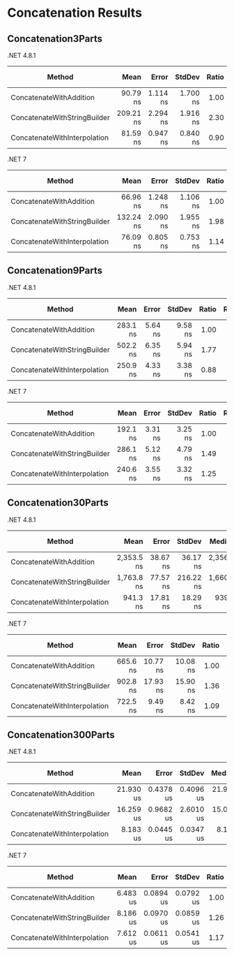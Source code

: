 ﻿# Concatenation Results

## Concatenation3Parts

.NET 4.8.1

| Method                       | Mean      | Error    | StdDev   | Ratio | RatioSD | Gen0   | Allocated | Alloc Ratio |
|----------------------------- |----------:|---------:|---------:|------:|--------:|-------:|----------:|------------:|
| ConcatenateWithAddition      |  90.79 ns | 1.114 ns | 1.700 ns |  1.00 |    0.00 | 0.1529 |     642 B |        1.00 |
| ConcatenateWithStringBuilder | 209.21 ns | 2.294 ns | 1.916 ns |  2.30 |    0.07 | 0.3767 |    1581 B |        2.46 |
| ConcatenateWithInterpolation |  81.59 ns | 0.947 ns | 0.840 ns |  0.90 |    0.03 | 0.1529 |     642 B |        1.00 |

.NET 7

| Method                       | Mean      | Error    | StdDev   | Ratio | RatioSD | Gen0   | Allocated | Alloc Ratio |
|----------------------------- |----------:|---------:|---------:|------:|--------:|-------:|----------:|------------:|
| ConcatenateWithAddition      |  66.96 ns | 1.248 ns | 1.106 ns |  1.00 |    0.00 | 0.1358 |     568 B |        1.00 |
| ConcatenateWithStringBuilder | 132.24 ns | 2.090 ns | 1.955 ns |  1.98 |    0.05 | 0.3748 |    1568 B |        2.76 |
| ConcatenateWithInterpolation |  76.09 ns | 0.805 ns | 0.753 ns |  1.14 |    0.02 | 0.1204 |     504 B |        0.89 |

## Concatenation9Parts

.NET 4.8.1

| Method                       | Mean     | Error   | StdDev  | Ratio | RatioSD | Gen0   | Allocated | Alloc Ratio |
|----------------------------- |---------:|--------:|--------:|------:|--------:|-------:|----------:|------------:|
| ConcatenateWithAddition      | 283.1 ns | 5.64 ns | 9.58 ns |  1.00 |    0.00 | 0.4320 |   1.77 KB |        1.00 |
| ConcatenateWithStringBuilder | 502.2 ns | 6.35 ns | 5.94 ns |  1.77 |    0.09 | 0.8278 |   3.39 KB |        1.92 |
| ConcatenateWithInterpolation | 250.9 ns | 4.33 ns | 3.38 ns |  0.88 |    0.04 | 0.4320 |   1.77 KB |        1.00 |

.NET 7

| Method                       | Mean     | Error   | StdDev  | Ratio | RatioSD | Gen0   | Allocated | Alloc Ratio |
|----------------------------- |---------:|--------:|--------:|------:|--------:|-------:|----------:|------------:|
| ConcatenateWithAddition      | 192.1 ns | 3.31 ns | 3.25 ns |  1.00 |    0.00 | 0.3939 |   1.61 KB |        1.00 |
| ConcatenateWithStringBuilder | 286.1 ns | 5.12 ns | 4.79 ns |  1.49 |    0.04 | 0.8283 |   3.38 KB |        2.10 |
| ConcatenateWithInterpolation | 240.6 ns | 3.55 ns | 3.32 ns |  1.25 |    0.03 | 0.3557 |   1.45 KB |        0.90 |

## Concatenation30Parts

.NET 4.8.1

| Method                       | Mean       | Error    | StdDev    | Median     | Ratio | RatioSD | Gen0   | Allocated | Alloc Ratio |
|----------------------------- |-----------:|---------:|----------:|-----------:|------:|--------:|-------:|----------:|------------:|
| ConcatenateWithAddition      | 2,353.5 ns | 38.67 ns |  36.17 ns | 2,356.5 ns |  1.00 |    0.00 | 1.4114 |   5.79 KB |        1.00 |
| ConcatenateWithStringBuilder | 1,763.8 ns | 77.57 ns | 216.22 ns | 1,660.0 ns |  0.72 |    0.04 | 2.8839 |  11.83 KB |        2.04 |
| ConcatenateWithInterpolation |   941.3 ns | 17.81 ns |  18.29 ns |   939.7 ns |  0.40 |    0.01 | 1.4114 |   5.79 KB |        1.00 |

.NET 7

| Method                       | Mean     | Error    | StdDev   | Ratio | RatioSD | Gen0   | Allocated | Alloc Ratio |
|----------------------------- |---------:|---------:|---------:|------:|--------:|-------:|----------:|------------:|
| ConcatenateWithAddition      | 665.6 ns | 10.77 ns | 10.08 ns |  1.00 |    0.00 | 1.2913 |   5.28 KB |        1.00 |
| ConcatenateWithStringBuilder | 902.8 ns | 17.93 ns | 15.90 ns |  1.36 |    0.04 | 2.8839 |  11.79 KB |        2.23 |
| ConcatenateWithInterpolation | 722.5 ns |  9.49 ns |  8.42 ns |  1.09 |    0.02 | 1.1730 |    4.8 KB |        0.91 |

## Concatenation300Parts

.NET 4.8.1

| Method                       | Mean      | Error     | StdDev    | Median    | Ratio | RatioSD | Gen0    | Allocated | Alloc Ratio |
|----------------------------- |----------:|----------:|----------:|----------:|------:|--------:|--------:|----------:|------------:|
| ConcatenateWithAddition      | 21.930 us | 0.4378 us | 0.4096 us | 21.907 us |  1.00 |    0.00 | 13.8855 |  57.33 KB |        1.00 |
| ConcatenateWithStringBuilder | 16.259 us | 0.9682 us | 2.6010 us | 15.027 us |  0.78 |    0.18 | 25.8179 | 106.34 KB |        1.85 |
| ConcatenateWithInterpolation |  8.183 us | 0.0445 us | 0.0347 us |  8.186 us |  0.37 |    0.01 | 13.8855 |  57.33 KB |        1.00 |

.NET 7

| Method                       | Mean     | Error     | StdDev    | Ratio | RatioSD | Gen0    | Allocated | Alloc Ratio |
|----------------------------- |---------:|----------:|----------:|------:|--------:|--------:|----------:|------------:|
| ConcatenateWithAddition      | 6.483 us | 0.0894 us | 0.0792 us |  1.00 |    0.00 | 12.8174 |  52.57 KB |        1.00 |
| ConcatenateWithStringBuilder | 8.186 us | 0.0970 us | 0.0859 us |  1.26 |    0.02 | 25.8484 | 106.09 KB |        2.02 |
| ConcatenateWithInterpolation | 7.612 us | 0.0611 us | 0.0541 us |  1.17 |    0.02 | 11.6272 |  47.87 KB |        0.91 |